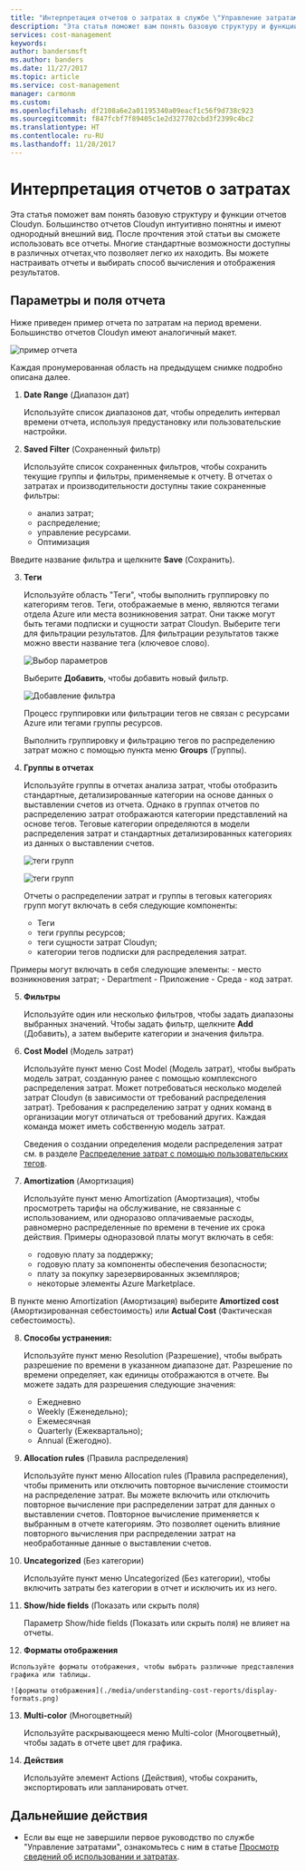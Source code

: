 ```yaml
---
title: "Интерпретация отчетов о затратах в службе \"Управление затратами Azure\" | Документация Майкрософт"
description: "Эта статья поможет вам понять базовую структуру и функции отчетов Cloudyn."
services: cost-management
keywords: 
author: bandersmsft
ms.author: banders
ms.date: 11/27/2017
ms.topic: article
ms.service: cost-management
manager: carmonm
ms.custom: 
ms.openlocfilehash: df2108a6e2a01195340a09eacf1c56f9d738c923
ms.sourcegitcommit: f847fcbf7f89405c1e2d327702cbd3f2399c4bc2
ms.translationtype: HT
ms.contentlocale: ru-RU
ms.lasthandoff: 11/28/2017
---
```

# <a name="understanding-cost-reports"></a>Интерпретация отчетов о затратах

Эта статья поможет вам понять базовую структуру и функции отчетов Cloudyn. Большинство отчетов Cloudyn интуитивно понятны и имеют однородный внешний вид. После прочтения этой статьи вы сможете использовать все отчеты. Многие стандартные возможности доступны в различных отчетах,что позволяет легко их находить. Вы можете настраивать отчеты и выбирать способ вычисления и отображения результатов.

## <a name="report-fields-and-options"></a>Параметры и поля отчета

Ниже приведен пример отчета по затратам на период времени. Большинство отчетов Cloudyn имеют аналогичный макет.

![пример отчета](./media/understanding-cost-reports/sample-report.png)

Каждая пронумерованная область на предыдущем снимке подробно описана далее.

1. **Date Range** (Диапазон дат)

    Используйте список диапазонов дат, чтобы определить интервал времени отчета, используя предустановку или пользовательские настройки.
2. **Saved Filter** (Сохраненный фильтр)

    Используйте список сохраненных фильтров, чтобы сохранить текущие группы и фильтры, применяемые к отчету. В отчетах о затратах и производительности доступны такие сохраненные фильтры:

      - анализ затрат;
      - распределение;
      - управление ресурсами.
      - Оптимизация

  Введите название фильтра и щелкните **Save** (Сохранить).

3. **Теги**

    Используйте область "Теги", чтобы выполнить группировку по категориям тегов. Теги, отображаемые в меню, являются тегами отдела Azure или места возникновения затрат. Они также могут быть тегами подписки и сущности затрат Cloudyn. Выберите теги для фильтрации результатов. Для фильтрации результатов также можно ввести название тега (ключевое слово).

    ![Выбор параметров](./media/understanding-cost-reports/select-options.png)

    Выберите **Добавить**, чтобы добавить новый фильтр.

    ![Добавление фильтра](./media/understanding-cost-reports/add-filter.png)

    Процесс группировки или фильтрации тегов не связан с ресурсами Azure или тегами группы ресурсов.

    Выполнить группировку и фильтрацию тегов по распределению затрат можно с помощью пункта меню **Groups** (Группы).

4. **Группы в отчетах**

    Используйте группы в отчетах анализа затрат, чтобы отобразить стандартные, детализированные категории на основе данных о выставлении счетов из отчета.  Однако в группах отчетов по распределению затрат отображаются категории представлений на основе тегов. Теговые категории определяются в модели распределения затрат и стандартных детализированных категориях из данных о выставлении счетов.

    ![теги групп](./media/understanding-cost-reports/groups-tags01.png)

    ![теги групп](./media/understanding-cost-reports/groups-tags02.png)

    Отчеты о распределении затрат и группы в теговых категориях групп могут включать в себя следующие компоненты:
      - Теги
      - теги группы ресурсов;
      - теги сущности затрат Cloudyn;
      - категории тегов подписки для распределения затрат.

  Примеры могут включать в себя следующие элементы:
     - место возникновения затрат;
     - Department
     - Приложение
     - Среда
     - код затрат.

5. **Фильтры**

    Используйте один или несколько фильтров, чтобы задать диапазоны выбранных значений. Чтобы задать фильтр, щелкните **Add** (Добавить), а затем выберите категории и значения фильтра.

6. **Cost Model** (Модель затрат)

    Используйте пункт меню Cost Model (Модель затрат), чтобы выбрать модель затрат, созданную ранее с помощью комплексного распределения затрат. Может потребоваться несколько моделей затрат Cloudyn (в зависимости от требований распределения затрат). Требования к распределению затрат у одних команд в организации могут отличаться от требований других. Каждая команда может иметь собственную модель затрат.

    Сведения о создании определения модели распределения затрат см. в разделе [Распределение затрат с помощью пользовательских тегов](tutorial-manage-costs.md#use-custom-tags-to-allocate-costs).

7. **Amortization** (Амортизация)

    Используйте пункт меню Amortization (Амортизация), чтобы просмотреть тарифы на обслуживание, не связанные с использованием, или одноразово оплачиваемые расходы, равномерно распределенные по времени в течение их срока действия. Примеры одноразовой платы могут включать в себя:
    - годовую плату за поддержку;
    - годовую плату за компоненты обеспечения безопасности;
    - плату за покупку зарезервированных экземпляров;
    - некоторые элементы Azure Marketplace.

  В пункте меню Amortization (Амортизация) выберите **Amortized cost** (Амортизированная себестоимость) или **Actual Cost** (Фактическая себестоимость).

8. **Способы устранения:**

    Используйте пункт меню Resolution (Разрешение), чтобы выбрать разрешение по времени в указанном диапазоне дат. Разрешение по времени определяет, как единицы отображаются в отчете. Вы можете задать для разрешения следующие значения:
    - Ежедневно
    - Weekly (Еженедельно);
    - Ежемесячная
    - Quarterly (Ежеквартально);
    - Annual (Ежегодно).

9. **Allocation rules** (Правила распределения)

    Используйте пункт меню Allocation rules (Правила распределения), чтобы применить или отключить повторное вычисление стоимости на распределение затрат. Вы можете включить или отключить повторное вычисление при распределении затрат для данных о выставлении счетов. Повторное вычисление применяется к выбранным в отчете категориям. Это позволяет оценить влияние повторного вычисления при распределении затрат на необработанные данные о выставлении счетов.

10. **Uncategorized** (Без категории)

    Используйте пункт меню Uncategorized (Без категории), чтобы включить затраты без категории в отчет и исключить их из него.

11. **Show/hide fields** (Показать или скрыть поля)

    Параметр Show/hide fields (Показать или скрыть поля) не влияет на отчеты.

12.   **Форматы отображения**

    Используйте форматы отображения, чтобы выбрать различные представления графика или таблицы.

    ![форматы отображения](./media/understanding-cost-reports/display-formats.png)

13. **Multi-color** (Многоцветный)

    Используйте раскрывающееся меню Multi-color (Многоцветный), чтобы задать в отчете цвет для графика.

14. **Действия**

    Используйте элемент Actions (Действия), чтобы сохранить, экспортировать или запланировать отчет.

## <a name="next-steps"></a>Дальнейшие действия

- Если вы еще не завершили первое руководство по службе "Управление затратами", ознакомьтесь с ним в статье [Просмотр сведений об использовании и затратах](tutorial-review-usage.md).
